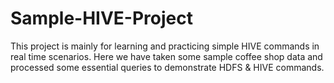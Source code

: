 # Sample-HIVE-Project
This project is mainly for learning and practicing simple HIVE commands in real time scenarios. Here we have taken some sample coffee shop data and processed some essential queries to demonstrate HDFS &amp; HIVE commands.
